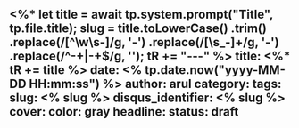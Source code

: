 <%*
  let title = await tp.system.prompt("Title", tp.file.title);
  slug = title.toLowerCase()
    .trim()
    .replace(/[^\w\s-]/g, '-')
    .replace(/[\s_-]+/g, '-')
    .replace(/^-+|-+$/g, '');
  tR += "---"
%>
title: <%* tR += title %>
date: <% tp.date.now("yyyy-MM-DD HH:mm:ss") %>
author: arul
category:
tags:
slug: <% slug %>
disqus_identifier: <% slug %>
cover:
color: gray
headline:
status: draft
---
